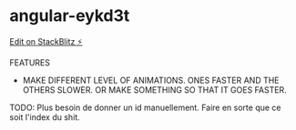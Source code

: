 # angular-eykd3t

[Edit on StackBlitz ⚡️](https://stackblitz.com/edit/angular-eykd3t)

FEATURES

- MAKE DIFFERENT LEVEL OF ANIMATIONS. ONES FASTER AND THE OTHERS SLOWER.
  OR MAKE SOMETHING SO THAT IT GOES FASTER.

TODO: Plus besoin de donner un id manuellement. Faire en sorte que ce soit l'index
du shit.

